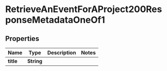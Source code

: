 

# RetrieveAnEventForAProject200ResponseMetadataOneOf1


## Properties

| Name | Type | Description | Notes |
|------------ | ------------- | ------------- | -------------|
|**title** | **String** |  |  |



